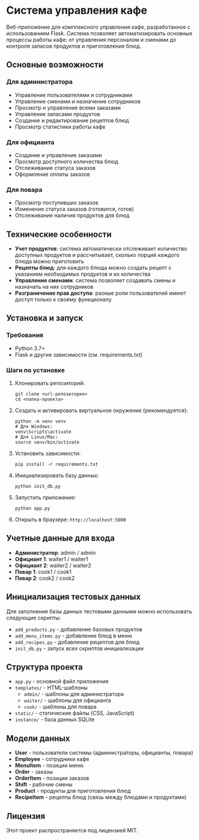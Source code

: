# Система управления кафе

Веб-приложение для комплексного управления кафе, разработанное с использованием Flask. Система позволяет автоматизировать основные процессы работы кафе: от управления персоналом и сменами до контроля запасов продуктов и приготовления блюд.

## Основные возможности

### Для администратора
- Управление пользователями и сотрудниками
- Управление сменами и назначение сотрудников
- Просмотр и управление всеми заказами
- Управление запасами продуктов
- Создание и редактирование рецептов блюд
- Просмотр статистики работы кафе

### Для официанта
- Создание и управление заказами
- Просмотр доступного количества блюд
- Отслеживание статуса заказов
- Оформление оплаты заказов

### Для повара
- Просмотр поступивших заказов
- Изменение статуса заказов (готовится, готов)
- Отслеживание наличия продуктов для блюд

## Технические особенности

- **Учет продуктов**: система автоматически отслеживает количество доступных продуктов и рассчитывает, сколько порций каждого блюда можно приготовить
- **Рецепты блюд**: для каждого блюда можно создать рецепт с указанием необходимых продуктов и их количества
- **Управление сменами**: система позволяет создавать смены и назначать на них сотрудников
- **Разграничение прав доступа**: разные роли пользователей имеют доступ только к своему функционалу

## Установка и запуск

### Требования
- Python 3.7+
- Flask и другие зависимости (см. requirements.txt)

### Шаги по установке

1. Клонировать репозиторий:
   ```
   git clone <url-репозитория>
   cd <папка-проекта>
   ```

2. Создать и активировать виртуальное окружение (рекомендуется):
   ```
   python -m venv venv
   # Для Windows:
   venv\Scripts\activate
   # Для Linux/Mac:
   source venv/bin/activate
   ```

3. Установить зависимости:
   ```
   pip install -r requirements.txt
   ```

4. Инициализировать базу данных:
   ```
   python init_db.py
   ```

5. Запустить приложение:
   ```
   python app.py
   ```

6. Открыть в браузере: `http://localhost:5000`

## Учетные данные для входа

- **Администратор**: admin / admin
- **Официант 1**: waiter1 / waiter1
- **Официант 2**: waiter2 / waiter2
- **Повар 1**: cook1 / cook1
- **Повар 2**: cook2 / cook2

## Инициализация тестовых данных

Для заполнения базы данных тестовыми данными можно использовать следующие скрипты:

- `add_products.py` - добавление базовых продуктов
- `add_menu_items.py` - добавление блюд в меню
- `add_recipes.py` - добавление рецептов для блюд
- `init_db.py` - запуск всех скриптов инициализации

## Структура проекта

- `app.py` - основной файл приложения
- `templates/` - HTML-шаблоны
  - `admin/` - шаблоны для администратора
  - `waiter/` - шаблоны для официанта
  - `cook/` - шаблоны для повара
- `static/` - статические файлы (CSS, JavaScript)
- `instance/` - база данных SQLite

## Модели данных

- **User** - пользователи системы (администраторы, официанты, повара)
- **Employee** - сотрудники кафе
- **MenuItem** - позиции меню
- **Order** - заказы
- **OrderItem** - позиции заказов
- **Shift** - рабочие смены
- **Product** - продукты для приготовления блюд
- **RecipeItem** - рецепты блюд (связь между блюдами и продуктами)

## Лицензия

Этот проект распространяется под лицензией MIT. 